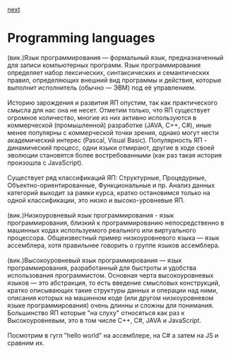<a href="02.md">next</a>

<h1>Programming languages</h1>

<div>
(вик.)Язык программирования — формальный язык, предназначенный для записи компьютерных программ.
Язык программирования определяет набор лексических, синтаксических и семантических правил,
определяющих внешний вид программы и действия, которые выполнит исполнитель (обычно — ЭВМ) под её управлением.
</div>

<br/>

<div>
Историю зарождения и развития ЯП опустим, так как практического смысла для нас она не несет.
Отметим только, что ЯП существует огромное количество, многие из них активно используются в коммерческой (промышленной) разработке (JAVA, C++, C#),
иные менее популярны с коммерческой точки зрения, однако могут нести академический интерес (Pascal, Visual Basic).
Популярность ЯП - динамический процесс, одни языки отмирают, другие в ходе своей эволюции становятся более востребованными (как раз такая история произошла с JavaScript).
</div>

<br/>

<div>
Существует ряд классификаций ЯП: Структурные, Процедурные, Объектно-ориентированные, Функциональные и пр. Анализ данных категорий выходит за рамки курса,
кратко остановимся только на одной классификации, это низко и высоко-уровневые ЯП.
</div>

<br/>

<div>
(вик.)Низкоуровневый язык программирования - язык программирования, близкий к программированию непосредственно в машинных кодах
используемого реального или виртуального процессора. Общеизвестный пример низкоуровневого языка — язык ассемблера, хотя правильнее говорить о группе языков ассемблера.

</div>

<br/>

<div>
(вик.)Высокоуровневый язык программирования — язык программирования, разработанный для быстроты и удобства использования программистом.
Основная черта высокоуровневых языков — это абстракция, то есть введение смысловых конструкций,
кратко описывающих такие структуры данных и операции над ними, описания которых на машинном коде
(или другом низкоуровневом языке программирования) очень длинны и сложны для понимания.
<br/>
Большинство ЯП которые "на слуху" относяться как раз к Высокоуровневым, это в том числе C++, C#, JAVA и JavaScript.
</div>

<br/>

<div>
Посмотрим в гугл "hello world" на ассемблере, на C# а затем на JS и сравним их.
</div>